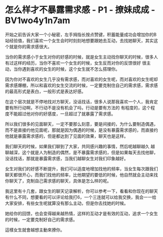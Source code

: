 # 怎么样才不暴露需求感 - P1 - 撩妹成成 - BV1wo4y1n7am

开始之前告诉大家一个小秘密，左手拇指长按点赞键，积蓄能量成功会增加你的B站经验值，我们喜欢一个女生会时时刻刻地想要跟她去互动，去找她聊天，其实这个就是你的需求感很大。

当你的需求感小于女生对你的好感的时候，就是女生主动找你聊天的时候，很多人有过这样的经历，当你不喜欢一个女生的时候，女生反而对你的反馈很好 很主动，当你遇到喜欢的女生的时候，这个女生就不怎么搭理你。

因为你对不喜欢的女生几乎没有需求感，而对喜欢的女生呢，而对喜欢的女生呢却需求感爆棚，所以和喜欢的女生交流的时候，一定要克制住自己的需求感，需求感的最高形式是表白，一般形式是表达好感。

在这个层次就是不停地找对方聊天，没话找话，很多人说那我喜欢一个人，我肯定要有所行动啊，不行动不是没有机会了吗，行动是要有方法的 有程度的，这个程度不能超过他对你的好感度，一旦超过了就暴露了需求感。

所以我们很多的见面聊天，一定不要那么刻意，要是间接的，为什么要制造偶遇，而不是直接约他见面呢，那就是因为偶遇的时候，是没有暴露需求感的，而直接约他就是暴露需求感的，但是都达到了见面的效果，聊天也是这样。

我们聊天的时候，如果我们聊到了大家，共同感兴趣的事情，然后呢越聊越久 越聊越深，这个就是人为制造的偶然，是不暴露需求感的，但是如果每天去找他聊，没话找话，那就是暴露需求感，当我们越聊女生对我们印象越好。

女生对我们的好感不断提升，我们可以适度地增加找他的频率，当女生每次跟我们聊天都很开心，而我们找他的频率，比他期望的要低的时候，他自然就会主动来找你聊天了，克制自己需求感的聊天，具体是怎么样的呢。

我这里有十几套，跟女生的聊天记录解析，你可以参考一下，看看和你现在的聊天有什么不同，想要看的可以评论给我打6，一个三连就可以给我交换，我会一一给大家安排，有些女生呢就算没有那么主动，但是你去找她的时候。

她给你的回馈，也会变得越来越热情，这样的互动才是有效的互动，追求一个女生的时候，一定要克制好自己的需求感。

這樣女生就會越想主動來撩你。